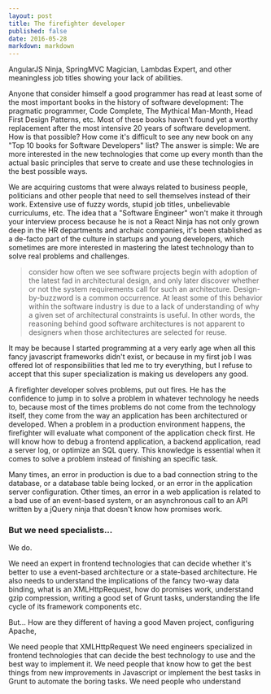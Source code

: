 ```yaml
---
layout: post
title: The firefighter developer
published: false
date: 2016-05-28
markdown: markdown
---
```

AngularJS Ninja, SpringMVC Magician, Lambdas Expert, and other meaningless job titles showing your lack of abilities. 
<!--more-->

Anyone that consider himself a good programmer has read at least some of the most important books in the history of software development: The pragmatic programmer, Code Complete, The Mythical Man-Month, Head First Design Patterns, etc. Most of these books haven't found yet a worthy replacement after the most intensive 20 years of software development. How is that possible? How come it's difficult to see any new book on any "Top 10 books for Software Developers" list? The answer is simple: We are more interested in the new technologies that come up every month than the actual basic principles that serve to create and use these technologies in the best possible ways. 

We are acquiring customs that were always related to business people, politicians and other people that need to sell themselves instead of their work. Extensive use of fuzzy words, stupid job titles, unbelievable curriculums, etc. The idea that a "Software Engineer" won't make it through your interview process because he is not a React Ninja has not only grown deep in the HR departments and archaic companies, it's been stablished as a de-facto part of the culture in startups and young developers, which sometimes are more interested in mastering the latest technology than to solve real problems and challenges. 

>consider how often we see software projects begin with adoption of the latest fad in architectural design, and only later discover whether or not the system requirements call for such an architecture. Design-by-buzzword is a common occurrence. At least some of this behavior within the software industry is due to a lack of understanding of why a given set of architectural constraints is useful. In other words, the reasoning behind good software architectures is not apparent to designers when those architectures are selected for reuse.

It may be because I started programming at a very early age when all this fancy javascript frameworks didn't exist, or because in my first job I was offered lot of responsibilities that led me to try everything, but I refuse to accept that this super specialization is making us developers any good. 
 
A firefighter developer solves problems, put out fires. He has the confidence to jump in to solve a problem in whatever technology he needs to, because most of the times problems do not come from the technology itself, they come from the way an application has been architectured or developed. When a problem in a production environment happens, the firefighter will evaluate what component of the application check first. He will know how to debug a frontend application, a backend application, read a server log, or optimize an SQL query. This knowledge is essential when it comes to solve a problem instead of finishing an specific task. 

Many times, an error in production is due to a bad connection string to the database, or a database table being locked, or an error in the application server configuration. Other times, an error in a web application is related to a bad use of an event-based system, or an asynchronous call to an API written by a jQuery ninja that doesn't know how promises work. 

### But we need specialists...
We do. 

We need an expert in frontend technologies that can decide whether it's better to use a event-based architecture or a state-based
architecture. He also needs to understand the implications of the fancy two-way data binding, what is an XMLHttpRequest, how do
promises work, understand gzip compression, writing a good set of Grunt tasks, understanding the life cycle of its framework components
etc.
 
But... How are they different of having a good Maven project, configuring Apache,  

We need people that XMLHttpRequest We need engineers specialized in frontend technologies that can decide the best technology to use
and the best way to implement it. We need people that know how to get the best things from new improvements in Javascript or implement
the best tasks in Grunt to automate the boring tasks. We need people who understand

